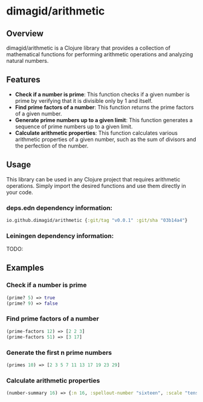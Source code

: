 # dimagid/arithmetic

## Overview
dimagid/arithmetic is a Clojure library that provides a collection of mathematical functions for performing arithmetic operations and analyzing natural numbers.

## Features
- **Check if a number is prime**: This function checks if a given number is prime by verifying that it is divisible only by 1 and itself.
- **Find prime factors of a number**: This function returns the prime factors of a given number.
- **Generate prime numbers up to a given limit**: This function generates a sequence of prime numbers up to a given limit.
- **Calculate arithmetic properties**: This function calculates various arithmetic properties of a given number, such as the sum of divisors and the perfection of the number.

## Usage
This library can be used in any Clojure project that requires arithmetic operations. Simply import the desired functions and use them directly in your code.

### deps.edn dependency information:
```clojure
io.github.dimagid/arithmetic {:git/tag "v0.0.1" :git/sha "03b14a4"}
```

### Leiningen dependency information:
TODO:

## Examples

### Check if a number is prime
```clojure
(prime? 5) => true
(prime? 9) => false
```

### Find prime factors of a number
```clojure
(prime-factors 12) => [2 2 3]
(prime-factors 51) => [3 17]
```

### Generate the first n prime numbers
```clojure
(primes 10) => [2 3 5 7 11 13 17 19 23 29]
```

### Calculate arithmetic properties
```clojure
(number-summary 16) => {:n 16, :spellout-number "sixteen", :scale "tens", :is-even-or-odd? :even, :prime? false, :perfect-square? true, :perfect-cube? false, :divisor-sum 31, :divisor-type :deficient, :divisors (1 2 4 8 16), :prime-factors [2 2 2 2]}
```
